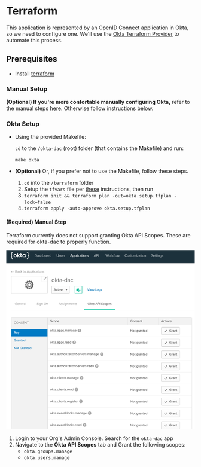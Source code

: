 # Terraform
This application is represented by an OpenID Connect application in Okta, so we need to configure one. We'll use the [Okta Terraform Provider](https://www.terraform.io/docs/providers/okta/index.html) to automate this process.

## Prerequisites
* Install [terraform](https://learn.hashicorp.com/terraform/getting-started/install)

### Manual Setup
**(Optional) If you're more confortable manually configuring Okta,** refer to the manual steps [here](https://docs.idp.rocks/setup/org-setup.html#manual-config). Otherwise follow instructions [below](#okta-setup).

### Okta Setup

* Using the provided Makefile:

    `cd` to the `/okta-dac` (root) folder (that contains the Makefile) and run:
    ```
    make okta
    ```

* **(Optional)** Or, if you prefer not to use the Makefile, follow these steps.
    1. `cd` into the `/terraform` folder
    2. Setup the `tfvars` file per [these](https://github.com/oktadeveloper/okta-dac#environment-variables) instructions, then run
    3. `terraform init && terraform plan -out=okta.setup.tfplan -lock=false`
    4. `terraform apply -auto-approve okta.setup.tfplan`

#### (Required) Manual Step
Terraform currently does not support granting Okta API Scopes. These are required for okta-dac to properly function.

![oauth scopes](../images/okta-api-scopes.png)
1. Login to your Org's Admin Console. Search for the `okta-dac` app
2. Navigate to the **Okta API Scopes** tab and Grant the following scopes:
    * `okta.groups.manage`
    * `okta.users.manage`
